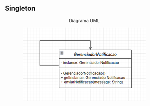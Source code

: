 <h2> Singleton </h2>
<div align="center"> 
    <p> Diagrama UML </p>
    <img src="DiagramaClasses/singleton1.png">
</div>